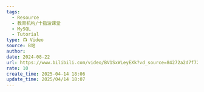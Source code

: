 ```yaml
---
tags:
  - Resource
  - 教育机构/十指波课堂
  - MySQL
  - Tutorial
type: 📺 Video
source: B站
author: 
date: 2024-08-22
url: https://www.bilibili.com/video/BV1SxWLeyEXk?vd_source=84272a2d7f72158b38778819be5bc6ad
rate: 10
create_time: 2025-04-14 18:06
update_time: 2025/04/14 18:07
---
```

